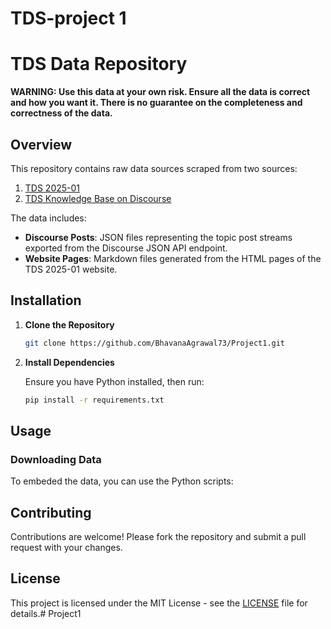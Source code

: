 # TDS-project 1
# TDS Data Repository

**WARNING: Use this data at your own risk. Ensure all the data is correct and how you want it. There is no guarantee on the completeness and correctness of the data.**

## Overview

This repository contains raw data sources scraped from two sources:
1. [TDS 2025-01](https://tds.s-anand.net/#/2025-01/)
2. [TDS Knowledge Base on Discourse](https://discourse.onlinedegree.iitm.ac.in/c/courses/tds-kb/34)

The data includes:
- **Discourse Posts**: JSON files representing the topic post streams exported from the Discourse JSON API endpoint.
- **Website Pages**: Markdown files generated from the HTML pages of the TDS 2025-01 website.

## Installation

1. **Clone the Repository**

   ```bash
   git clone https://github.com/BhavanaAgrawal73/Project1.git
   ```

2. **Install Dependencies**

   Ensure you have Python installed, then run:

   ```bash
   pip install -r requirements.txt
   ```

## Usage

### Downloading Data

To embeded the data, you can use the  Python scripts:

## Contributing

Contributions are welcome! Please fork the repository and submit a pull request with your changes.

## License

This project is licensed under the MIT License - see the [LICENSE](LICENSE) file for details.# Project1
